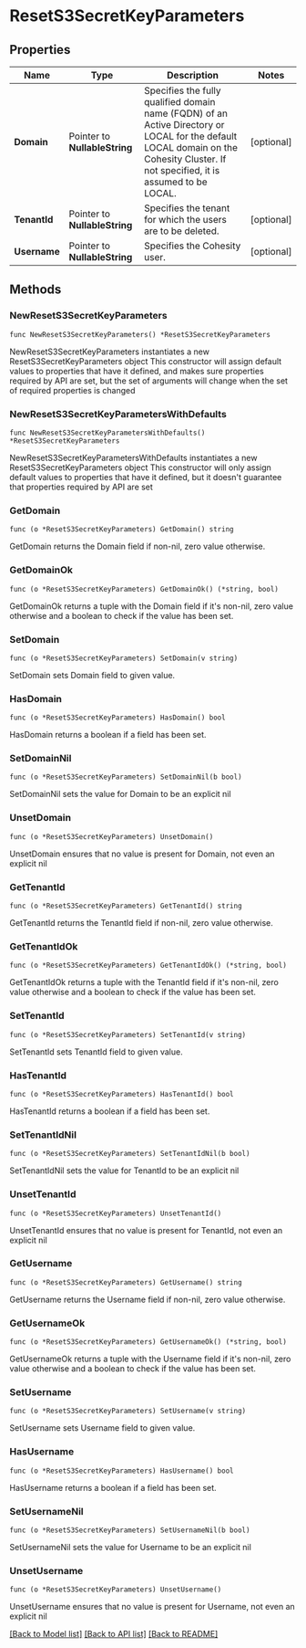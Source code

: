 # ResetS3SecretKeyParameters

## Properties

Name | Type | Description | Notes
------------ | ------------- | ------------- | -------------
**Domain** | Pointer to **NullableString** | Specifies the fully qualified domain name (FQDN) of an Active Directory or LOCAL for the default LOCAL domain on the Cohesity Cluster. If not specified, it is assumed to be LOCAL. | [optional] 
**TenantId** | Pointer to **NullableString** | Specifies the tenant for which the users are to be deleted. | [optional] 
**Username** | Pointer to **NullableString** | Specifies the Cohesity user. | [optional] 

## Methods

### NewResetS3SecretKeyParameters

`func NewResetS3SecretKeyParameters() *ResetS3SecretKeyParameters`

NewResetS3SecretKeyParameters instantiates a new ResetS3SecretKeyParameters object
This constructor will assign default values to properties that have it defined,
and makes sure properties required by API are set, but the set of arguments
will change when the set of required properties is changed

### NewResetS3SecretKeyParametersWithDefaults

`func NewResetS3SecretKeyParametersWithDefaults() *ResetS3SecretKeyParameters`

NewResetS3SecretKeyParametersWithDefaults instantiates a new ResetS3SecretKeyParameters object
This constructor will only assign default values to properties that have it defined,
but it doesn't guarantee that properties required by API are set

### GetDomain

`func (o *ResetS3SecretKeyParameters) GetDomain() string`

GetDomain returns the Domain field if non-nil, zero value otherwise.

### GetDomainOk

`func (o *ResetS3SecretKeyParameters) GetDomainOk() (*string, bool)`

GetDomainOk returns a tuple with the Domain field if it's non-nil, zero value otherwise
and a boolean to check if the value has been set.

### SetDomain

`func (o *ResetS3SecretKeyParameters) SetDomain(v string)`

SetDomain sets Domain field to given value.

### HasDomain

`func (o *ResetS3SecretKeyParameters) HasDomain() bool`

HasDomain returns a boolean if a field has been set.

### SetDomainNil

`func (o *ResetS3SecretKeyParameters) SetDomainNil(b bool)`

 SetDomainNil sets the value for Domain to be an explicit nil

### UnsetDomain
`func (o *ResetS3SecretKeyParameters) UnsetDomain()`

UnsetDomain ensures that no value is present for Domain, not even an explicit nil
### GetTenantId

`func (o *ResetS3SecretKeyParameters) GetTenantId() string`

GetTenantId returns the TenantId field if non-nil, zero value otherwise.

### GetTenantIdOk

`func (o *ResetS3SecretKeyParameters) GetTenantIdOk() (*string, bool)`

GetTenantIdOk returns a tuple with the TenantId field if it's non-nil, zero value otherwise
and a boolean to check if the value has been set.

### SetTenantId

`func (o *ResetS3SecretKeyParameters) SetTenantId(v string)`

SetTenantId sets TenantId field to given value.

### HasTenantId

`func (o *ResetS3SecretKeyParameters) HasTenantId() bool`

HasTenantId returns a boolean if a field has been set.

### SetTenantIdNil

`func (o *ResetS3SecretKeyParameters) SetTenantIdNil(b bool)`

 SetTenantIdNil sets the value for TenantId to be an explicit nil

### UnsetTenantId
`func (o *ResetS3SecretKeyParameters) UnsetTenantId()`

UnsetTenantId ensures that no value is present for TenantId, not even an explicit nil
### GetUsername

`func (o *ResetS3SecretKeyParameters) GetUsername() string`

GetUsername returns the Username field if non-nil, zero value otherwise.

### GetUsernameOk

`func (o *ResetS3SecretKeyParameters) GetUsernameOk() (*string, bool)`

GetUsernameOk returns a tuple with the Username field if it's non-nil, zero value otherwise
and a boolean to check if the value has been set.

### SetUsername

`func (o *ResetS3SecretKeyParameters) SetUsername(v string)`

SetUsername sets Username field to given value.

### HasUsername

`func (o *ResetS3SecretKeyParameters) HasUsername() bool`

HasUsername returns a boolean if a field has been set.

### SetUsernameNil

`func (o *ResetS3SecretKeyParameters) SetUsernameNil(b bool)`

 SetUsernameNil sets the value for Username to be an explicit nil

### UnsetUsername
`func (o *ResetS3SecretKeyParameters) UnsetUsername()`

UnsetUsername ensures that no value is present for Username, not even an explicit nil

[[Back to Model list]](../README.md#documentation-for-models) [[Back to API list]](../README.md#documentation-for-api-endpoints) [[Back to README]](../README.md)


